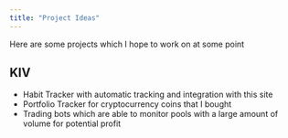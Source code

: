 ```yaml
---
title: "Project Ideas"
---
```


Here are some projects which I hope to work on at some point

## KIV

- Habit Tracker with automatic tracking and integration with this site
- Portfolio Tracker for cryptocurrency coins that I bought
- Trading bots which are able to monitor pools with a large amount of volume for potential profit